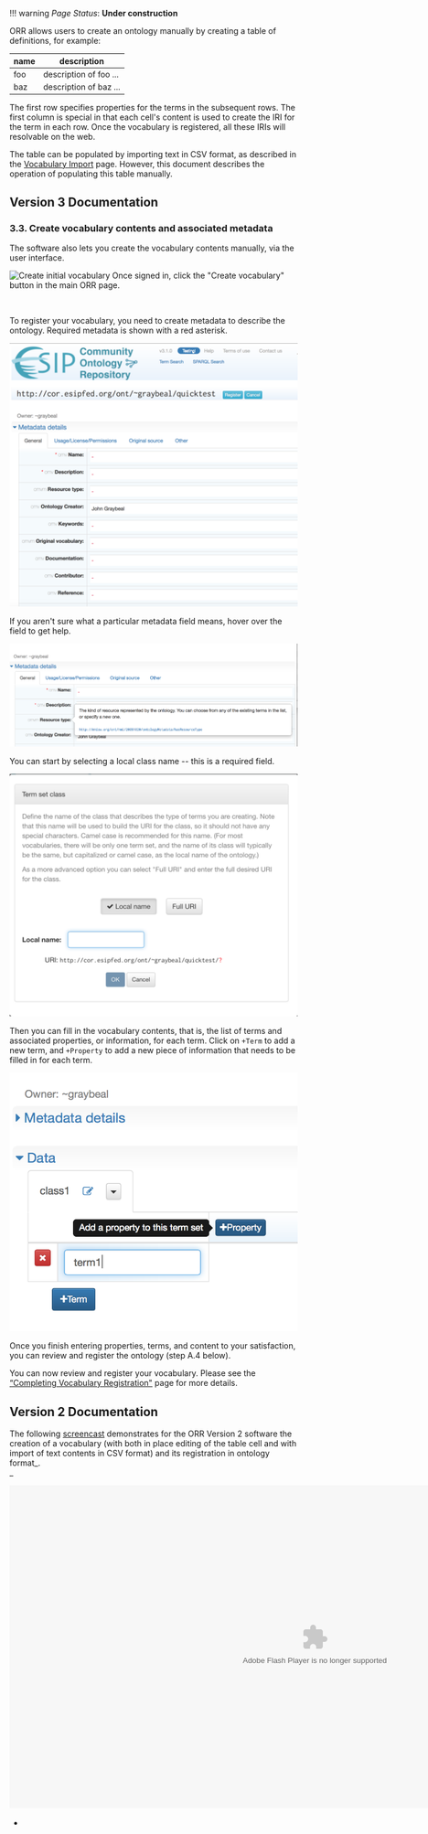 !!! warning
    _Page Status_: **Under construction**

ORR allows users to create an ontology manually by creating a table of definitions, for example:

|name|description|
|-|-|
| foo |description of foo ... |
| baz |description of baz ... |

The first row specifies properties for the terms in the subsequent rows. 
The first column is special in that each cell's content is used to create the IRI for the term in each row. 
Once the vocabulary is registered, all these IRIs will resolvable on the web.

The table can be populated by importing text in CSV format, 
as described in the [Vocabulary Import](http://mmisw.org/orrdoc/vocab/import.md) page. 
However, this document describes the operation of populating this table manually. 

## Version 3 Documentation

### 3.3. Create vocabulary contents and associated metadata

The software also lets you create the vocabulary contents manually, via the user interface.

<img class="smallfloatright" alt="Create initial vocabulary" src="../../img/cor/cor-vocabulary-create-initial-20160828.png">
Once signed in, click the "Create vocabulary" button in the main ORR page.

<p class="clearfix">&nbsp;</p>

To register your vocabulary, you need to create metadata to describe the ontology. Required metadata is shown with a red asterisk.

![Vocabulary create metadata](../img/cor/cor-vocabulary-create-metadata-20160828.png)

If you aren't sure what a particular metadata field means, hover over the field to get help.

![Vocabulary create metadata help](../img/cor/cor-vocabulary-create-metadata-help-20160828.png)

You can start by selecting a local class name -- this is a required field.

![Vocabulary create local name](../img/cor/cor-vocabulary-create-local-name-20160828.png)

Then you can fill in the vocabulary contents, that is, the list of terms and associated properties, or information, for each term. Click on `+Term` to add a new term, and `+Property` to add a new piece of information that needs to be filled in for each term.

![Vocabulary create term property](../img/cor/cor-vocabulary-create-term-property-20160828.png)

Once you finish entering properties, terms, and content to your satisfaction, you can review and register the ontology (step A.4 below). 

You can now review and register your vocabulary. 
Please see the [“Completing Vocabulary Registration"](http://mmisw.org/orrdoc/vocab/register.md) page for more details.

## Version 2 Documentation

The following [screencast](http://www.screencast.com/t/ZTBkMjMz) demonstrates for the ORR Version 2 software the creation of a vocabulary (with both in place editing of the table cell and with import of text contents in CSV format) and its registration in ontology format_.  
_

<object width="1068" height="565"><param name="movie" value="http://content.screencast.com/users/carueda/folders/Camtasia/media/4b0e5a9e-fb31-47b4-a8d8-b82d102743ad/mp4h264player.swf"> <param name="quality" value="high"> <param name="bgcolor" value="#FFFFFF"> <param name="flashVars" value="thumb=http://content.screencast.com/users/carueda/folders/Camtasia/media/4b0e5a9e-fb31-47b4-a8d8-b82d102743ad/FirstFrame.jpg&amp;containerwidth=1068&amp;containerheight=565&amp;content=http://content.screencast.com/users/carueda/folders/Camtasia/media/4b0e5a9e-fb31-47b4-a8d8-b82d102743ad/mmiorr_create_vocab_import.mp4"> <param name="allowFullScreen" value="true"> <param name="scale" value="showall"> <param name="allowScriptAccess" value="always"> <param name="base" value="http://content.screencast.com/users/carueda/folders/Camtasia/media/4b0e5a9e-fb31-47b4-a8d8-b82d102743ad/"> <embed type="application/x-shockwave-flash" width="1068" height="565" src="http://content.screencast.com/users/carueda/folders/Camtasia/media/4b0e5a9e-fb31-47b4-a8d8-b82d102743ad/mp4h264player.swf" scale="showall" base="http://content.screencast.com/users/carueda/folders/Camtasia/media/4b0e5a9e-fb31-47b4-a8d8-b82d102743ad/" allowfullscreen="true" flashvars="thumb=http://content.screencast.com/users/carueda/folders/Camtasia/media/4b0e5a9e-fb31-47b4-a8d8-b82d102743ad/FirstFrame.jpg&amp;containerwidth=1068&amp;containerheight=565&amp;content=http://content.screencast.com/users/carueda/folders/Camtasia/media/4b0e5a9e-fb31-47b4-a8d8-b82d102743ad/mmiorr_create_vocab_import.mp4" allowscriptaccess="always" bgcolor="#FFFFFF" quality="high"></object> 

-
